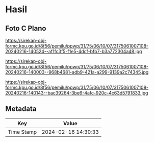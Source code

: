 # Hasil

## Foto C Plano

https://sirekap-obj-formc.kpu.go.id/8f56/pemilu/ppwp/31/75/06/10/07/3175061007108-20240216-140524--af1fc3f5-f1e5-4dcf-bfb7-b3a772304a48.jpg

https://sirekap-obj-formc.kpu.go.id/8f56/pemilu/ppwp/31/75/06/10/07/3175061007108-20240216-140003--968b4681-adb9-421a-a299-9139a2c74345.jpg

https://sirekap-obj-formc.kpu.go.id/8f56/pemilu/ppwp/31/75/06/10/07/3175061007108-20240216-140143--bac39264-3be6-4afc-920c-4c63d5791833.jpg


## Metadata

| Key        | Value               |
| ---------- | ------------------- |
| Time Stamp | 2024-02-16 14:30:33 |



